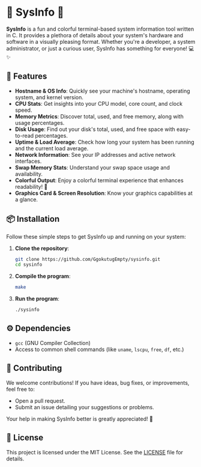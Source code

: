 # 🌟 SysInfo 🌟

**SysInfo** is a fun and colorful terminal-based system information tool written in C. It provides a plethora of details about your system's hardware and software in a visually pleasing format. Whether you're a developer, a system administrator, or just a curious user, SysInfo has something for everyone! 💻✨

## 🚀 Features
- **Hostname & OS Info**: Quickly see your machine's hostname, operating system, and kernel version.
- **CPU Stats**: Get insights into your CPU model, core count, and clock speed.
- **Memory Metrics**: Discover total, used, and free memory, along with usage percentages.
- **Disk Usage**: Find out your disk's total, used, and free space with easy-to-read percentages.
- **Uptime & Load Average**: Check how long your system has been running and the current load average.
- **Network Information**: See your IP addresses and active network interfaces.
- **Swap Memory Stats**: Understand your swap space usage and availability.
- **Colorful Output**: Enjoy a colorful terminal experience that enhances readability! 🌈
- **Graphics Card & Screen Resolution**: Know your graphics capabilities at a glance.

## 📦 Installation
Follow these simple steps to get SysInfo up and running on your system:

1. **Clone the repository**:
   ```bash
   git clone https://github.com/GgokutugEmpty/sysinfo.git
   cd sysinfo
   ```

2. **Compile the program**:
   ```bash
   make
   ```

3. **Run the program**:
   ```bash
   ./sysinfo
   ```

## ⚙️ Dependencies
- `gcc` (GNU Compiler Collection)
- Access to common shell commands (like `uname`, `lscpu`, `free`, `df`, etc.)

## 🤝 Contributing
We welcome contributions! If you have ideas, bug fixes, or improvements, feel free to:
- Open a pull request.
- Submit an issue detailing your suggestions or problems.

Your help in making SysInfo better is greatly appreciated! 🌟

## 📄 License
This project is licensed under the MIT License. See the [LICENSE](LICENSE) file for details.
